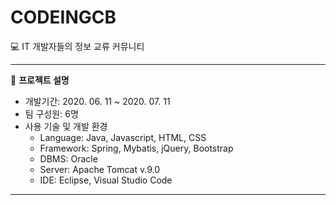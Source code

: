 # CODEINGCB
💻 IT 개발자들의 정보 교류 커뮤니티

* * *
🔖 **프로젝트 설명**
- 개발기간: 2020. 06. 11 ~ 2020. 07. 11
- 팀 구성원: 6명
- 사용 기술 및 개발 환경
  - Language: Java, Javascript, HTML, CSS
  - Framework: Spring, Mybatis, jQuery, Bootstrap
  - DBMS: Oracle
  - Server: Apache Tomcat v.9.0
  - IDE: Eclipse, Visual Studio Code
  
* * *
